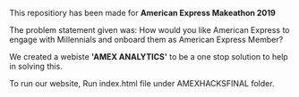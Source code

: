 This repositiory has been made for **American Express Makeathon 2019**

The problem statement given was: How would you like American Express to engage with Millennials and onboard them as American Express Member?

We created a webiste **'AMEX ANALYTICS'** to be a one stop solution to help in solving this. 

To run our website, Run index.html file under AMEXHACKSFINAL folder.




